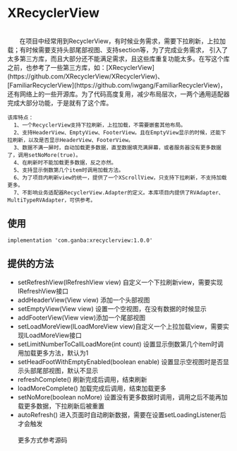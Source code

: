 # XRecyclerView
<br>
&#160; &#160; &#160; &#160;在项目中经常用到RecyclerView，有时候业务需求，需要下拉刷新，上拉加载；有时候需要支持头部尾部视图、支持section等，为了完成业务需求，
引入了太多第三方库，而且大部分还不能满足需求，且这些库重复功能太多。在写这个库之前，也参考了一些第三方库，如：[XRecyclerView](https://github.com/XRecyclerView/XRecyclerView)、[FamiliarRecyclerView](https://github.com/iwgang/FamiliarRecyclerView)，
还有网络上的一些开源库。为了代码高度复用，减少布局层次，一两个通用适配器完成大部分功能，于是就有了这个库。<br>   

    该库特点： 
      1、一个RecyclerView支持下拉刷新，上拉加载，不需要嵌套其他布局。
      2、支持HeaderView、EmptyView、FooterView。且在EmptyView显示的时候，还能下拉刷新，以及是否显示HeaderView、FooterView。
      3、数据不满一屏时，自动加载更多数据，直至数据填充满屏幕，或者服务器没有更多数据了，调用setNoMore(true)。
      4、在刷新时不能加载更多数据，反之亦然。
      5、支持显示倒数第几个item时调用加载方法。
      6、为了项目内刷新view的统一，提供了一个XScrollView，只支持下拉刷新，不支持加载更多。
      7、不影响业务适配器RecyclerView.Adapter的定义。本库项目内提供了RVAdapter、MultiTypeRVAdapter，可供参考。
      
      
## **使用**
  
    implementation 'com.ganba:xrecyclerview:1.0.0'

## **提供的方法**

  * setRefreshView(IRefreshView view)   自定义一个下拉刷新view，需要实现IRefreshView接口
  * addHeaderView(View view)            添加一个头部视图
  * setEmptyView(View view)             设置一个空视图，在没有数据的时候显示
  * addFooterView(View view)添加一个尾部视图
  * setLoadMoreView(ILoadMoreView view)自定义一个上拉加载view，需要实现ILoadMoreView接口
  * setLimitNumberToCallLoadMore(int count) 设置显示倒数第几个item时调用加载更多方法，默认为1
  * setHeadFootWithEmptyEnabled(boolean enable) 设置显示空视图时是否显示头部尾部视图，默认不显示
  * refreshComplete() 刷新完成后调用，结束刷新
  * loadMoreComplete() 加载完成后调用，结束加载更多
  * setNoMore(boolean noMore) 设置没有更多数据时调用，调用之后不能再加载更多数据，下拉刷新后被重置
  * autoRefresh() 进入页面时自动刷新数据，需要在设置setLoadingListener后才会触发<br><br>
  更多方式参考源码
